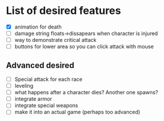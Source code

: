 # List of desired features

- [x] animation for death
- [ ] damage string floats->dissapears when character is injured
- [ ] way to demonstrate critical attack
- [ ] buttons for lower area so you can click attack with mouse

## Advanced desired

- [ ] Special attack for each race
- [ ] leveling
- [ ] what happens after a character dies? Another one spawns?
- [ ] integrate armor
- [ ] integrate special weapons
- [ ] make it into an actual game (perhaps too advanced)
